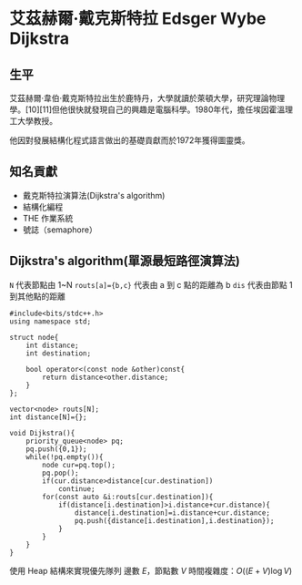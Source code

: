 # 艾茲赫爾·戴克斯特拉   Edsger Wybe Dijkstra

## 生平
艾茲赫爾·韋伯·戴克斯特拉出生於鹿特丹，大學就讀於萊頓大學，研究理論物理學。[10][11]但他很快就發現自己的興趣是電腦科學。1980年代，擔任埃因霍溫理工大學教授。

他因對發展結構化程式語言做出的基礎貢獻而於1972年獲得圖靈獎。

## 知名貢獻
- 戴克斯特拉演算法(Dijkstra's algorithm)
- 結構化編程
- THE 作業系統
- 號誌（semaphore）

## Dijkstra's algorithm(單源最短路徑演算法)
`N` 代表節點由 1~N
`routs[a]={b,c}` 代表由 a 到 c 點的距離為 b
`dis` 代表由節點 1 到其他點的距離

```
#include<bits/stdc++.h>
using namespace std;

struct node{
    int distance;
    int destination;

    bool operator<(const node &other)const{
        return distance<other.distance;
    }
};

vector<node> routs[N];
int distance[N]={};

void Dijkstra(){
    priority_queue<node> pq;
    pq.push({0,1});
    while(!pq.empty()){
        node cur=pq.top();
        pq.pop();
        if(cur.distance>distance[cur.destination])
            continue;
        for(const auto &i:routs[cur.destination]){
            if(distance[i.destination]>i.distance+cur.distance){
                distance[i.destination]=i.distance+cur.distance;
                pq.push({distance[i.destination],i.destination});
            }
        }
    }
}
```
使用 Heap 結構來實現優先隊列
邊數 $E$，節點數 $V$
時間複雜度：$O((E+V)\log V)$